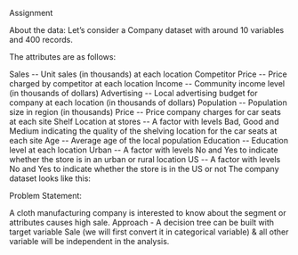 Assignment

About the data: Let’s consider a Company dataset with around 10 variables and 400 records.

The attributes are as follows:

Sales -- Unit sales (in thousands) at each location Competitor Price -- Price charged by competitor at each location Income -- Community income level (in thousands of dollars) Advertising -- Local advertising budget for company at each location (in thousands of dollars) Population -- Population size in region (in thousands) Price -- Price company charges for car seats at each site Shelf Location at stores -- A factor with levels Bad, Good and Medium indicating the quality of the shelving location for the car seats at each site Age -- Average age of the local population Education -- Education level at each location Urban -- A factor with levels No and Yes to indicate whether the store is in an urban or rural location US -- A factor with levels No and Yes to indicate whether the store is in the US or not The company dataset looks like this:

Problem Statement:

A cloth manufacturing company is interested to know about the segment or attributes causes high sale. Approach - A decision tree can be built with target variable Sale (we will first convert it in categorical variable) & all other variable will be independent in the analysis.
